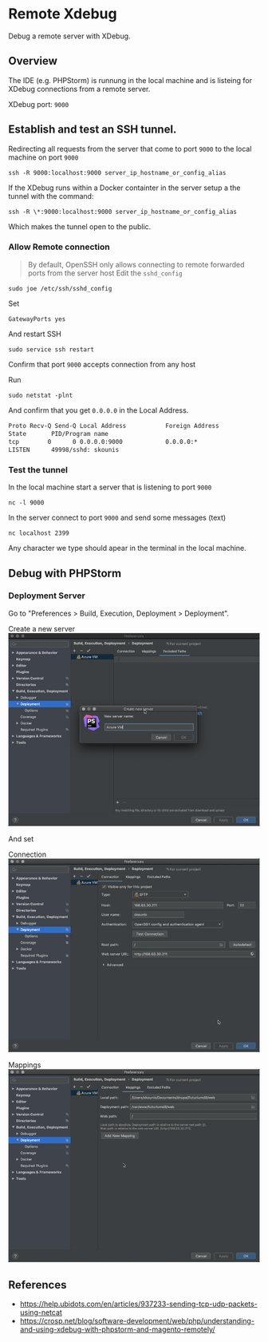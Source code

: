 # Remote Xdebug
Debug a remote server with XDebug.

## Overview 
The IDE (e.g. PHPStorm) is runnung in the local machine and is listeing for XDebug connections from a remote server. 

XDebug port: `9000` 

## Establish and test an SSH tunnel. 
Redirecting all requests from the server that come to port `9000` to the local machine on port `9000`

```
ssh -R 9000:localhost:9000 server_ip_hostname_or_config_alias
```
If the XDebug runs within a Docker containter in the server setup a the tunnel with the command:

```
ssh -R \*:9000:localhost:9000 server_ip_hostname_or_config_alias
```
Which makes the tunnel open to the public. 

### Allow Remote connection 
> By default, OpenSSH only allows connecting to remote forwarded ports from the server host
Edit the `sshd_config`
```
sudo joe /etc/ssh/sshd_config
```
Set
```
GatewayPorts yes
```
And restart SSH
```
sudo service ssh restart
```
Confirm that port `9000` accepts connection from any host

Run
```
sudo netstat -plnt
```
And confirm that you get `0.0.0.0` in the Local Address.
```
Proto Recv-Q Send-Q Local Address           Foreign Address         State       PID/Program name    
tcp        0      0 0.0.0.0:9000            0.0.0.0:*               LISTEN      49998/sshd: skounis 
```
### Test the tunnel 
In the local machine start a server that is listening to port `9000`
```
nc -l 9000
```

In the server connect to port `9000` and send some messages (text) 
```
nc localhost 2399
```

Any character we type should apear in the terminal in the local machine. 

## Debug with PHPStorm
### Deployment Server
Go to "Preferences > Build, Execution, Deployment > Deployment". 

Create a new server 
![New Server](https://github.com/skounis/remote-xdebug/blob/master/xdebug-phpstorm-00.png)

And set

Connection
![Connection](https://github.com/skounis/remote-xdebug/blob/master/xdebug-phpstorm-01.png)

Mappings
![Mappings](https://github.com/skounis/remote-xdebug/blob/master/xdebug-phpstorm-02.png)

## References
- https://help.ubidots.com/en/articles/937233-sending-tcp-udp-packets-using-netcat
- https://crosp.net/blog/software-development/web/php/understanding-and-using-xdebug-with-phpstorm-and-magento-remotely/
